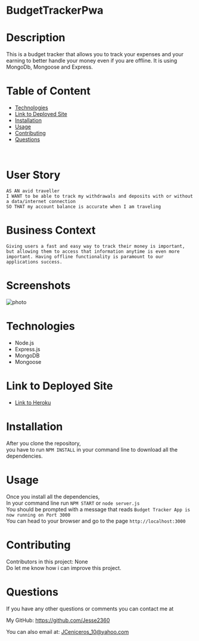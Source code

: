 # BudgetTrackerPwa

# Description
This is a budget tracker that allows you to track your expenses and your earning to better handle your money even if you are offline. It is using MongoDb, Mongoose and Express.
<br />

# Table of Content
- [Technologies](#Technologies)
- [Link to Deployed Site](#LinktoDeployedSite)
- [Installation](#Installation)
- [Usage](#Usage)
- [Contributing](#Contributing)
- [Questions](#Questions)
<br />

# User Story
``AS AN avid traveller`` <br>
``I WANT to be able to track my withdrawals and deposits with or without a data/internet connection`` <br>
``SO THAT my account balance is accurate when I am traveling`` <br>

# Business Context
```Giving users a fast and easy way to track their money is important, but allowing them to access that information anytime is even more important. Having offline functionality is paramount to our applications success.```

# Screenshots
![photo](https://github.com/Jesse2360/BudgetTrackerPwa/blob/09f8fe4b82d0df943a06a940a155f2f8f3665cc8/images/Screen%20Shot%20budget.png)

# Technologies
 * Node.js
 * Express.js
 * MongoDB
 * Mongoose

# Link to Deployed Site
* [Link to Heroku](https://ancient-brook-79986.herokuapp.com/)

# Installation
 After you clone the repository, <br>
 you have to run ``NPM INSTALL`` in your command line to download all the dependencies.
<br />

# Usage
 Once you install all the dependencies, <br>
 In your command line run ``NPM START`` or ``node server.js`` <br>
 You should be prompted with a message that reads ``Budget Tracker App is now running on Port 3000``  <br>
 You can head to your browser and go to the page ``http://localhost:3000``
<br />

# Contributing
 Contributors in this project: None <br>
 Do let me know how i can improve this project.
<br />

# Questions

 If you have any other questions or comments you can contact me at <br />
 
 My GitHub: https://github.com/Jesse2360

 You can also email at:
 JCeniceros_10@yahoo.com